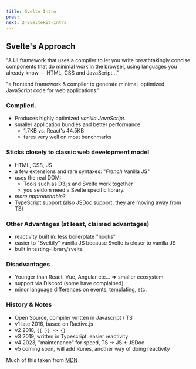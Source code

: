 ```yaml
---
title: Svelte Intro
prev:
next: 2-Sveltekit-intro
---
```


## Svelte's Approach

"A UI framework that uses a compiler to let you write breathtakingly concise components that do minimal work in the browser, using languages you already know — HTML, CSS and JavaScript..."

"a frontend framework & compiler to generate minimal, optimized JavaScript code for web applications."

### Compiled.
 - Produces highly optimized _vanilla JavaScript_.
 - smaller application bundles and better performance
   - 1.7KB vs. React's 44.5KB
   - fares very well on most benchmarks

### Sticks closely to classic web development model
 - HTML, CSS, JS
 - a few extensions and rare syntaxes: "_French_ Vanilla JS"
 - uses the real DOM:
   - Tools such as D3.js and Svelte work together
   - you seldom need a Svelte specific library.
 - _more approachable?_
 - TypeScript support (also JSDoc support, they are moving away from TS)

### Other Advantages (at least, claimed advantages)
 - reactivity built in: less boilerplate "hooks"
 - easier to "Sveltify" vanilla JS because Svelte is closer to vanilla JS
 - built in testing-library/svelte

### Disadvantages
 - Younger than React, Vue, Angular etc... => smaller ecosystem
 - support via Discord (some have complained)
 - minor language differences on events, templating, etc.

### History & Notes
- Open Source, compiler written in Javascript / TS
- v1 late 2016, based on Ractive.js
- v2 2018, `{{ }} -> {}`
- v3 2019, written in Typescript, easier reactivity
- v4 2023, "maintenance" for speed, TS -> JS + JSDoc
- v5 coming soon, will add Runes, another way of doing reactivity

Much of this taken from [MDN](https://developer.mozilla.org/en-US/docs/Learn/Tools_and_testing/Client-side_JavaScript_frameworks/Svelte_getting_started)

